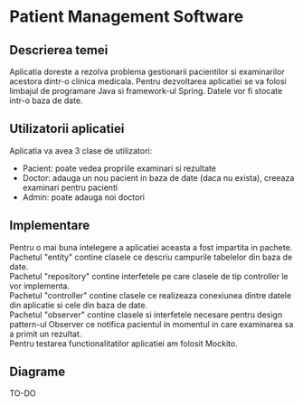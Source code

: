 # Patient Management Software
## Descrierea temei
Aplicatia doreste a rezolva problema gestionarii pacientilor si examinarilor acestora dintr-o clinica
medicala. Pentru dezvoltarea aplicatiei se va folosi limbajul de programare Java si framework-ul Spring.
Datele vor fi stocate intr-o baza de date.
## Utilizatorii aplicatiei
Aplicatia va avea 3 clase de utilizatori:  
- Pacient: poate vedea propriile examinari si rezultate
- Doctor: adauga un nou pacient in baza de date (daca nu exista), creeaza examinari pentru pacienti
- Admin: poate adauga noi doctori
## Implementare
Pentru o mai buna intelegere a aplicatiei aceasta a fost impartita in pachete.  
Pachetul "entity" contine clasele ce descriu campurile tabelelor din baza de date.  
Pachetul "repository" contine interfetele pe care clasele de tip controller le vor implementa.  
Pachetul "controller" contine clasele ce realizeaza conexiunea dintre datele din aplicatie si cele din
baza de date.  
Pachetul "observer" contine clasele si interfetele necesare pentru design pattern-ul Observer ce notifica
pacientul in momentul in care examinarea sa a primit un rezultat.  
Pentru testarea functionalitatilor aplicatiei am folosit Mockito.
## Diagrame
TO-DO